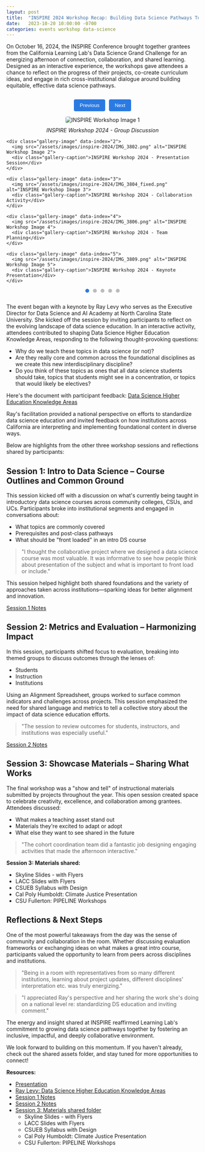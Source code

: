 ```yaml
---
layout: post
title:  "INSPIRE 2024 Workshop Recap: Building Data Science Pathways Together"
date:   2023-10-20 10:00:00 -0700
categories: events workshop data-science
---
```


On October 16, 2024, the INSPIRE Conference brought together grantees from the California Learning Lab's Data Science Grand Challenge for an energizing afternoon of connection, collaboration, and shared learning. Designed as an interactive experience, the workshops gave attendees a chance to reflect on the progress of their projects, co-create curriculum ideas, and engage in rich cross-institutional dialogue around building equitable, effective data science pathways.

<style type="text/css">
.gallery-container {
  max-width: 800px;
  margin: 2em auto;
}

.gallery-nav {
  display: flex;
  justify-content: center;
  gap: 10px;
  margin-bottom: 1em;
}

.gallery-nav button {
  background: #2a7ae2;
  color: white;
  border: none;
  padding: 8px 15px;
  border-radius: 4px;
  cursor: pointer;
}

.gallery-nav button:hover {
  background: #1756a9;
}

.gallery-image {
  display: none;
  text-align: center;
}

.gallery-image.active {
  display: block;
}

.gallery-image img {
  max-width: 100%;
  height: auto;
  border-radius: 4px;
}

.gallery-caption {
  margin-top: 10px;
  font-style: italic;
  text-align: center;
}

.dots-container {
  display: flex;
  justify-content: center;
  margin-top: 1em;
}

.dot {
  width: 10px;
  height: 10px;
  border-radius: 50%;
  background: #bbb;
  margin: 0 5px;
  cursor: pointer;
}

.dot.active {
  background: #2a7ae2;
}
</style>

<div class="gallery-container">
  <div class="gallery-nav">
    <button id="prev-btn">Previous</button>
    <button id="next-btn">Next</button>
  </div>
  
  <div id="gallery">
    <div class="gallery-image active" data-index="1">
      <img src="/assets/images/inspire-2024/IMG_3801.png" alt="INSPIRE Workshop Image 1">
      <div class="gallery-caption">INSPIRE Workshop 2024 - Group Discussion</div>
    </div>
    
    <div class="gallery-image" data-index="2">
      <img src="/assets/images/inspire-2024/IMG_3802.png" alt="INSPIRE Workshop Image 2">
      <div class="gallery-caption">INSPIRE Workshop 2024 - Presentation Session</div>
    </div>
    
    <div class="gallery-image" data-index="3">
      <img src="/assets/images/inspire-2024/IMG_3804_fixed.png" alt="INSPIRE Workshop Image 3">
      <div class="gallery-caption">INSPIRE Workshop 2024 - Collaboration Activity</div>
    </div>
    
    <div class="gallery-image" data-index="4">
      <img src="/assets/images/inspire-2024/IMG_3806.png" alt="INSPIRE Workshop Image 4">
      <div class="gallery-caption">INSPIRE Workshop 2024 - Team Planning</div>
    </div>
    
    <div class="gallery-image" data-index="5">
      <img src="/assets/images/inspire-2024/IMG_3809.png" alt="INSPIRE Workshop Image 5">
      <div class="gallery-caption">INSPIRE Workshop 2024 - Keynote Presentation</div>
    </div>
  </div>
  
  <div class="dots-container">
    <span class="dot active" data-index="1"></span>
    <span class="dot" data-index="2"></span>
    <span class="dot" data-index="3"></span>
    <span class="dot" data-index="4"></span>
    <span class="dot" data-index="5"></span>
  </div>
</div>

<script>
document.addEventListener('DOMContentLoaded', function() {
  const galleryImages = document.querySelectorAll('.gallery-image');
  const dots = document.querySelectorAll('.dot');
  const prevBtn = document.getElementById('prev-btn');
  const nextBtn = document.getElementById('next-btn');
  
  let currentIndex = 1;
  
  // Initialize first image
  showImage(currentIndex);
  
  // Previous button
  prevBtn.addEventListener('click', function() {
    currentIndex = currentIndex === 1 ? galleryImages.length : currentIndex - 1;
    showImage(currentIndex);
  });
  
  // Next button
  nextBtn.addEventListener('click', function() {
    currentIndex = currentIndex === galleryImages.length ? 1 : currentIndex + 1;
    showImage(currentIndex);
  });
  
  // Dot navigation
  dots.forEach(dot => {
    dot.addEventListener('click', function() {
      const index = parseInt(this.getAttribute('data-index'));
      currentIndex = index;
      showImage(currentIndex);
    });
  });
  
  function showImage(index) {
    // Hide all images
    galleryImages.forEach(image => {
      image.classList.remove('active');
    });
    
    // Remove active class from all dots
    dots.forEach(dot => {
      dot.classList.remove('active');
    });
    
    // Show selected image
    document.querySelector(`.gallery-image[data-index="${index}"]`).classList.add('active');
    
    // Highlight selected dot
    document.querySelector(`.dot[data-index="${index}"]`).classList.add('active');
  }
});
</script>

The event began with a keynote by Ray Levy who serves as the Executive Director for Data Science and AI Academy at North Carolina State University. She kicked off the session by inviting participants to reflect on the evolving landscape of data science education. In an interactive activity, attendees contributed to shaping Data Science Higher Education Knowledge Areas, responding to the following thought-provoking questions:

* Why do we teach these topics in data science (or not)?
* Are they really core and common across the foundational disciplines as we create this new interdisciplinary discipline?
* Do you think of these topics as ones that all data science students should take, topics that students might see in a concentration, or topics that would likely be electives?

Here's the document with participant feedback: [Data Science Higher Education Knowledge Areas](#)

Ray's facilitation provided a national perspective on efforts to standardize data science education and invited feedback on how institutions across California are interpreting and implementing foundational content in diverse ways.

Below are highlights from the other three workshop sessions and reflections shared by participants:

## Session 1: Intro to Data Science – Course Outlines and Common Ground

This session kicked off with a discussion on what's currently being taught in introductory data science courses across community colleges, CSUs, and UCs. Participants broke into institutional segments and engaged in conversations about:

* What topics are commonly covered
* Prerequisites and post-class pathways
* What should be "front loaded" in an intro DS course

> "I thought the collaborative project where we designed a data science course was most valuable. It was informative to see how people think about presentation of the subject and what is important to front load or include."

This session helped highlight both shared foundations and the variety of approaches taken across institutions—sparking ideas for better alignment and innovation.

[Session 1 Notes](#)

## Session 2: Metrics and Evaluation – Harmonizing Impact

In this session, participants shifted focus to evaluation, breaking into themed groups to discuss outcomes through the lenses of:

* Students
* Instruction
* Institutions

Using an Alignment Spreadsheet, groups worked to surface common indicators and challenges across projects. This session emphasized the need for shared language and metrics to tell a collective story about the impact of data science education efforts.

> "The session to review outcomes for students, instructors, and institutions was especially useful."

[Session 2 Notes](#)

## Session 3: Showcase Materials – Sharing What Works

The final workshop was a "show and tell" of instructional materials submitted by projects throughout the year. This open session created space to celebrate creativity, excellence, and collaboration among grantees. Attendees discussed:

* What makes a teaching asset stand out
* Materials they're excited to adapt or adopt
* What else they want to see shared in the future

> "The cohort coordination team did a fantastic job designing engaging activities that made the afternoon interactive."

**Session 3: Materials shared:**
* Skyline Slides - with Flyers
* LACC Slides with Flyers 
* CSUEB Syllabus with Design
* Cal Poly Humboldt: Climate Justice Presentation
* CSU Fullerton: PIPELINE Workshops

## Reflections & Next Steps

One of the most powerful takeaways from the day was the sense of community and collaboration in the room. Whether discussing evaluation frameworks or exchanging ideas on what makes a great intro course, participants valued the opportunity to learn from peers across disciplines and institutions.

> "Being in a room with representatives from so many different institutions, learning about project updates, different disciplines' interpretation etc. was truly energizing."

> "I appreciated Ray's perspective and her sharing the work she's doing on a national level re: standardizing DS education and inviting comment."

The energy and insight shared at INSPIRE reaffirmed Learning Lab's commitment to growing data science pathways together by fostering an inclusive, impactful, and deeply collaborative environment.

We look forward to building on this momentum. If you haven't already, check out the shared assets folder, and stay tuned for more opportunities to connect!

**Resources:**
* [Presentation](#)
* [Ray Levy: Data Science Higher Education Knowledge Areas](#)
* [Session 1 Notes](#)
* [Session 2 Notes](#)
* [Session 3: Materials shared folder](#)
  * Skyline Slides - with Flyers
  * LACC Slides with Flyers 
  * CSUEB Syllabus with Design
  * Cal Poly Humboldt: Climate Justice Presentation
  * CSU Fullerton: PIPELINE Workshops